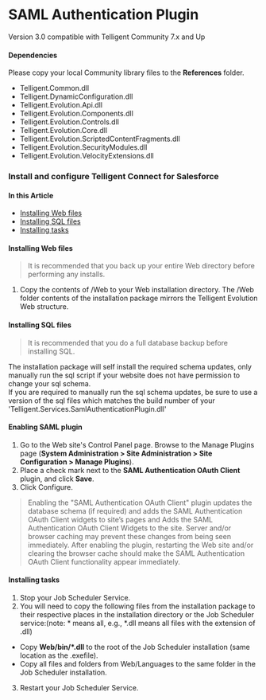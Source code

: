 # SAML Authentication Plugin

Version 3.0 compatible with Telligent Community 7.x and Up

#### Dependencies

Please copy your local Community library files to the **References** folder. 

- Telligent.Common.dll
- Telligent.DynamicConfiguration.dll
- Telligent.Evolution.Api.dll
- Telligent.Evolution.Components.dll
- Telligent.Evolution.Controls.dll
- Telligent.Evolution.Core.dll
- Telligent.Evolution.ScriptedContentFragments.dll
- Telligent.Evolution.SecurityModules.dll
- Telligent.Evolution.VelocityExtensions.dll

### Install and configure Telligent Connect for Salesforce

#### In this Article

- [Installing Web files](#installing-web-files)
- [Installing SQL files](#installing-sql-files)
- [Installing tasks](#installing-tasks)

#### Installing Web files

> It is recommended that you back up your entire Web directory before performing any installs.

1. Copy the contents of /Web to your Web installation directory.  The /Web folder contents of the installation package mirrors the Telligent Evolution Web structure.


#### Installing SQL files

> It is recommended that you do a full database backup before installing SQL.

The installation package will self install the required schema updates, only manually run the sql script if your website does not have permission to change your sql schema.  
If you are required to manually run the sql schema updates, be sure to use a version of the sql files which matches the build number of your 'Telligent.Services.SamlAuthenticationPlugin.dll'

#### Enabling SAML plugin

1. Go to the Web site's Control Panel page. Browse to the Manage Plugins page (**System Administration > Site Administration > Site Configuration > Manage Plugins**).
2. Place a check mark next to the **SAML Authentication OAuth Client** plugin, and click **Save**.
3. Click Configure.  

[//]: # (TODO Configuration Information)

> Enabling the "SAML Authentication OAuth Client" plugin updates the database schema (if required) and adds the SAML Authentication OAuth Client widgets to site’s pages and Adds the SAML Authentication OAuth Client Widgets to the site. Server and/or browser caching may prevent these changes from being seen immediately. After enabling the plugin, restarting the Web site and/or clearing the browser cache should make the SAML Authentication OAuth Client functionality appear immediately.

#### Installing tasks

1. Stop your Job Scheduler Service.
2. You will need to copy the following files from the installation package to their respective places in the installation directory or the Job Scheduler service:(note: * means all, e.g., *.dll means all files with the extension of .dll)
  - Copy **Web/bin/&#42;.dll** to the root of the Job Scheduler installation (same location as the .exefile).
  - Copy all files and folders from Web/Languages to the same folder in the Job Scheduler installation.
3. Restart your Job Scheduler Service.


